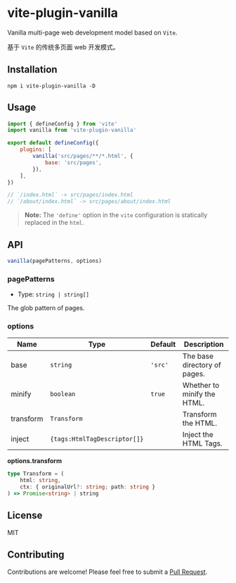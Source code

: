 # vite-plugin-vanilla

Vanilla multi-page web development model based on `Vite`.

基于 `Vite` 的传统多页面 web 开发模式。

## Installation

```
npm i vite-plugin-vanilla -D
```

## Usage

```js
import { defineConfig } from 'vite'
import vanilla from 'vite-plugin-vanilla'

export default defineConfig({
	plugins: [
		vanilla('src/pages/**/*.html', {
			base: 'src/pages',
		}),
	],
})

// `/index.html` -> src/pages/index.html
// `/about/index.html` -> src/pages/about/index.html
```

> **Note:**
> The `'define'` option in the `vite` configuration is statically replaced in the `html`.

## API

```js
vanilla(pagePatterns, options)
```

### pagePatterns

- Type: `string | string[]`

The glob pattern of pages.

### options

| Name      | Type                         | Default | Description                  |
| --------- | ---------------------------- | ------- | ---------------------------- |
| base      | `string`                     | `'src'` | The base directory of pages. |
| minify    | `boolean`                    | `true`  | Whether to minify the HTML.  |
| transform | `Transform`                  |         | Transform the HTML.          |
| inject    | `{tags:HtmlTagDescriptor[]}` |         | Inject the HTML Tags.        |

**options.transform**

```typescript
type Transform = (
	html: string,
	ctx: { originalUrl?: string; path: string }
) => Promise<string> | string
```

## License

MIT

## Contributing

Contributions are welcome! Please feel free to submit a [Pull Request](https://github.com/Marinerer/vite-plugins/pulls).
